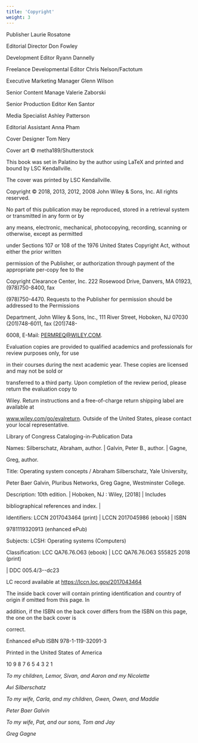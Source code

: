 ```yaml
---
title: 'Copyright'
weight: 3
---
```


  

Publisher Laurie Rosatone

Editorial Director Don Fowley

Development Editor Ryann Dannelly

Freelance Developmental Editor Chris Nelson/Factotum

Executive Marketing Manager Glenn Wilson

Senior Content Manage Valerie Zaborski

Senior Production Editor Ken Santor

Media Specialist Ashley Patterson

Editorial Assistant Anna Pham

Cover Designer Tom Nery

Cover art © metha189/Shutterstock

This book was set in Palatino by the author using LaTeX and printed and bound by LSC Kendallville.

The cover was printed by LSC Kendallville.

Copyright © 2018, 2013, 2012, 2008 John Wiley & Sons, Inc. All rights reserved.

No part of this publication may be reproduced, stored in a retrieval system or transmitted in any form or by

any means, electronic, mechanical, photocopying, recording, scanning or otherwise, except as permitted

under Sections 107 or 108 of the 1976 United States Copyright Act, without either the prior written

permission of the Publisher, or authorization through payment of the appropriate per-copy fee to the

Copyright Clearance Center, Inc. 222 Rosewood Drive, Danvers, MA 01923, (978)750-8400, fax

(978)750-4470. Requests to the Publisher for permission should be addressed to the Permissions

Department, John Wiley & Sons, Inc., 111 River Street, Hoboken, NJ 07030 (201)748-6011, fax (201)748-

6008, E-Mail: PERMREQ@WILEY.COM.

Evaluation copies are provided to qualified academics and professionals for review purposes only, for use

in their courses during the next academic year. These copies are licensed and may not be sold or

transferred to a third party. Upon completion of the review period, please return the evaluation copy to

Wiley. Return instructions and a free-of-charge return shipping label are available at

www.wiley.com/go/evalreturn. Outside of the United States, please contact your local representative.

Library of Congress Cataloging-in-Publication Data

Names: Silberschatz, Abraham, author. | Galvin, Peter B., author. | Gagne,

Greg, author.

Title: Operating system concepts / Abraham Silberschatz, Yale University,

Peter Baer Galvin, Pluribus Networks, Greg Gagne, Westminster College.

Description: 10th edition. | Hoboken, NJ : Wiley, \[2018\] | Includes

bibliographical references and index. |

Identifiers: LCCN 2017043464 (print) | LCCN 2017045986 (ebook) | ISBN

9781119320913 (enhanced ePub)

Subjects: LCSH: Operating systems (Computers)

Classification: LCC QA76.76.O63 (ebook) | LCC QA76.76.O63 S55825 2018 (print)

| DDC 005.4/3--dc23

LC record available at https://lccn.loc.gov/2017043464

The inside back cover will contain printing identification and country of origin if omitted from this page. In

addition, if the ISBN on the back cover differs from the ISBN on this page, the one on the back cover is

correct.

Enhanced ePub ISBN 978-1-119-32091-3

Printed in the United States of America

10 9 8 7 6 5 4 3 2 1  

_To my children, Lemor, Sivan, and Aaron and my Nicolette_

_Avi Silberschatz_

_To my wife, Carla, and my children, Gwen, Owen, and Maddie_

_Peter Baer Galvin_

_To my wife, Pat, and our sons, Tom and Jay_

_Greg Gagne_